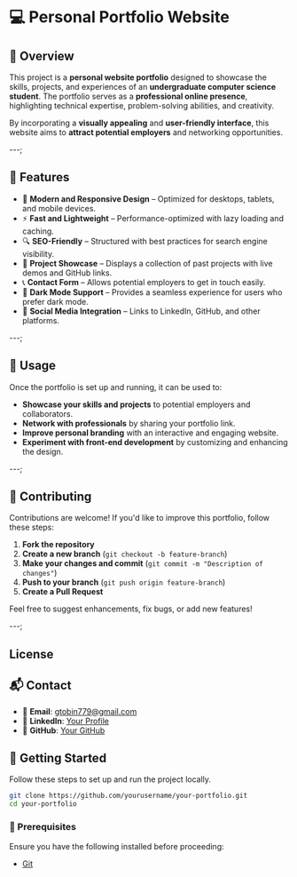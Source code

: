 # 💻 Personal Portfolio Website  

## 🚀 Overview 

This project is a **personal website portfolio** designed to showcase the skills, projects, and experiences of an **undergraduate computer science student**. The portfolio serves as a **professional online presence**, highlighting technical expertise, problem-solving abilities, and creativity.  

By incorporating a **visually appealing** and **user-friendly interface**, this website aims to **attract potential employers** and networking opportunities.  

---;

## 📌 Features

- 🎨 **Modern and Responsive Design** – Optimized for desktops, tablets, and mobile devices.  
- ⚡ **Fast and Lightweight** – Performance-optimized with lazy loading and caching.  
- 🔍 **SEO-Friendly** – Structured with best practices for search engine visibility.  
- 📂 **Project Showcase** – Displays a collection of past projects with live demos and GitHub links.  
- 📞 **Contact Form** – Allows potential employers to get in touch easily.  
- 🌙 **Dark Mode Support** – Provides a seamless experience for users who prefer dark mode.  
- 🔗 **Social Media Integration** – Links to LinkedIn, GitHub, and other platforms.  

---;  

## 📖 Usage  

Once the portfolio is set up and running, it can be used to: 
 
- **Showcase your skills and projects** to potential employers and collaborators.  
- **Network with professionals** by sharing your portfolio link.  
- **Improve personal branding** with an interactive and engaging website.  
- **Experiment with front-end development** by customizing and enhancing the design.  

---;  

## 🤝 Contributing  

Contributions are welcome! If you'd like to improve this portfolio, follow these steps:  

1. **Fork the repository**  
2. **Create a new branch** (`git checkout -b feature-branch`)  
3. **Make your changes and commit** (`git commit -m "Description of changes"`)  
4. **Push to your branch** (`git push origin feature-branch`)  
5. **Create a Pull Request**  

Feel free to suggest enhancements, fix bugs, or add new features!  

---;  

## License

## 📬 Contact

- 📧 **Email**: gtobin779@gmail.com
- 🔗 **LinkedIn**: [Your Profile](https://www.linkedin.com/in/yourprofile/)  
- 🐙 **GitHub**: [Your GitHub](https://github.com/yourusername)  

## 🚀 Getting Started  

Follow these steps to set up and run the project locally.  
```bash
git clone https://github.com/yourusername/your-portfolio.git
cd your-portfolio
```
### 🔧 Prerequisites  

Ensure you have the following installed before proceeding:   
- [Git](https://git-scm.com/)  

